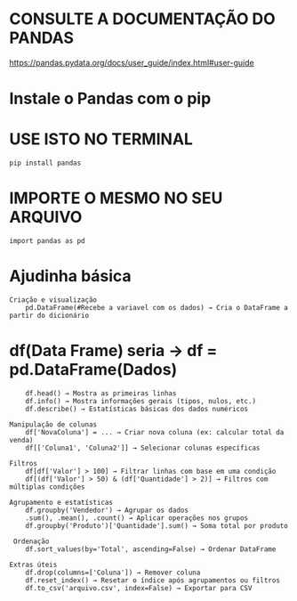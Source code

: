 
# CONSULTE A DOCUMENTAÇÃO DO PANDAS
https://pandas.pydata.org/docs/user_guide/index.html#user-guide

# Instale o Pandas com o pip

# USE ISTO NO TERMINAL
    pip install pandas

# IMPORTE O MESMO NO SEU ARQUIVO
    import pandas as pd


# Ajudinha básica
    Criação e visualização
        pd.DataFrame(#Recebe a variavel com os dados) → Cria o DataFrame a partir do dicionário
# df(Data Frame) seria -> df = pd.DataFrame(Dados)
        df.head() → Mostra as primeiras linhas
        df.info() → Mostra informações gerais (tipos, nulos, etc.)
        df.describe() → Estatísticas básicas dos dados numéricos

    Manipulação de colunas
        df['NovaColuna'] = ... → Criar nova coluna (ex: calcular total da venda)
        df[['Coluna1', 'Coluna2']] → Selecionar colunas específicas

    Filtros
        df[df['Valor'] > 100] → Filtrar linhas com base em uma condição
        df[(df['Valor'] > 50) & (df['Quantidade'] > 2)] → Filtros com múltiplas condições

    Agrupamento e estatísticas
        df.groupby('Vendedor') → Agrupar os dados
        .sum(), .mean(), .count() → Aplicar operações nos grupos
        df.groupby('Produto')['Quantidade'].sum() → Soma total por produto

     Ordenação
        df.sort_values(by='Total', ascending=False) → Ordenar DataFrame

    Extras úteis
        df.drop(columns=['Coluna']) → Remover coluna
        df.reset_index() → Resetar o índice após agrupamentos ou filtros
        df.to_csv('arquivo.csv', index=False) → Exportar para CSV